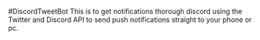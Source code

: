 #DiscordTweetBot This is to get notifications thorough discord using the Twitter and Discord API to send push notifications straight to your phone or pc.
